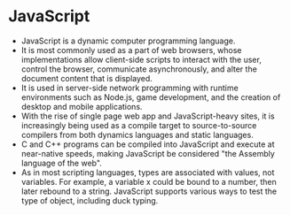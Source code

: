 # JavaScript
- JavaScript is a dynamic computer programming language.
- It is most commonly used as a part of web browsers, whose implementations allow client-side scripts to interact with
the user, control the browser, communicate asynchronously, and alter the document content that is displayed.
- It is used in server-side network programming with runtime environments such as Node.js, game development, and the creation of
desktop and mobile applications.
- With the rise of single page web app and JavaScript-heavy sites, it is increasingly being used as a compile target to source-to-source compilers from both dynamics languages and static languages.
- C and C++ programs can be compiled into JavaScript and execute at near-native speeds, making JavaScript be considered
"the Assembly language of the web".
- As in most scripting languages, types are associated with values, not variables. For example, a variable x could be bound to
a number, then later rebound to a string. JavaScript supports various ways to test the type of object, including duck typing.
